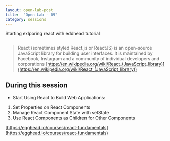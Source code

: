 ```yaml
---
layout: open-lab-post
title:  "Open Lab - 09"
category: sessions
---
```


Starting exlporing react with eddhead tutorial

<span class="image right"><img src="/src/assets/images/128px-Mad_scientist_transparent_background.svg.png" alt=""></span>

> React (sometimes styled React.js or ReactJS) is an open-source JavaScript library for building user interfaces.
It is maintained by Facebook, Instagram and a community of individual developers and corporations
[https://en.wikipedia.org/wiki/React_(JavaScript_library)](https://en.wikipedia.org/wiki/React_(JavaScript_library))

## During this session
* Start Using React to Build Web Applications:

1. Set Properties on React Components
2. Manage React Component State with setState
3. Use React Components as Children for Other Components

[https://egghead.io/courses/react-fundamentals](https://egghead.io/courses/react-fundamentals)